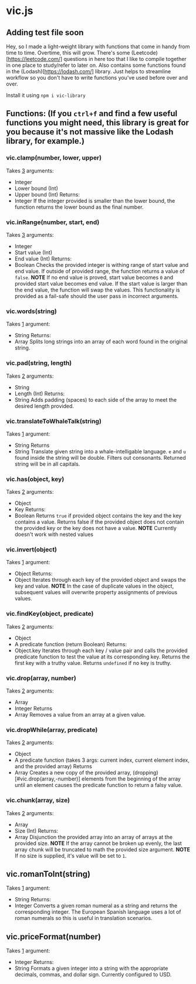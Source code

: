 # vic.js
## Adding test file soon
Hey, so I made a light-weight library with functions that come in handy from time to time. Overtime, this will grow. There's some (Leetcode)[https://leetcode.com/] questions in here too that I like to compile together in one place to study/refer to later on. Also contains some functions found in the (Lodash)[https://lodash.com/] library. Just helps to streamline workflow so you don't have to write functions you've used before over and over.

Install it using `npm i vic-library`

## Functions: (If you `ctrl+f` and find a few useful functions you might need, this library is great for you because it's not massive like the Lodash library, for example.)

### vic.clamp(number, lower, upper)
Takes <ins>3</ins> arguments:
* Integer
* Lower bound (Int)
* Upper bound (Int)
Returns:
* Integer
If the integer provided is smaller than the lower bound, the function returns the lower bound as the final number.

### vic.inRange(number, start, end)
Takes <ins>3</ins> arguments:
* Integer
* Start value (Int)
* End value (Int)
Returns:
* Boolean
Checks the provided integer is withing range of start value and end value. If outside of provided range, the function returns a value of `false`.
**NOTE** If no end value is proved, start value becomes `0` and provided start value becomes end value. If the start value is larger than the end value, the function will swap the values. This functionality is provided as a fail-safe should the user pass in incorrect arguments.

### vic.words(string)
Takes <ins>1</ins> argument:
* String
Returns:
* Array
Splits long strings into an array of each word found in the original string. 

### vic.pad(string, length)
Takes <ins>2</ins> arguments:
* String
* Length (Int)
Returns:
* String
Adds padding (spaces) to each side of the array to meet the desired length provided.

### vic.translateToWhaleTalk(string)
Takes <ins>1</ins> argument:
* String
Returns
* String
Translate given string into a whale-intelligable language. `e` and `u` found inside the string will be double. Filters out consonants. Returned string will be in all capitals.

### vic.has(object, key)
Takes <ins>2</ins> arguments:
* Object
* Key
Returns:
* Boolean
Returns `true` if provided object contains the key and the key contains a value. Returns false if the provided object does not contain the provided key or the key does not have a value.
**NOTE** Currently doesn't work with nested values

### vic.invert(object)
Takes <ins>1</ins> argument:
* Object
Returns:
* Object
Iterates through each key of the provided object and swaps the key and value. 
**NOTE** In the case of duplicate values in the object, subsequent values will overwrite property assignments of previous values.


### vic.findKey(object, predicate)
Takes <ins>2</ins> arguments:
* Object
* A predicate function (return Boolean)
Returns:
* Object.key
Iterates through each key / value pair and calls the provided predicate function to test the value at its corresponding key. Returns the first key with a truthy value. Returns `undefined` if no key is truthy. 

### vic.drop(array, number)
Takes <ins>2</ins> arguments:
* Array
* Integer
Returns
* Array
Removes a value from an array at a given value.

### vic.dropWhile(array, predicate)
Takes <ins>2</ins> arguments:
* Object
* A predicate function (takes 3 args: current index, current element index, and the provided array)
Returns
* Array
Creates a new copy of the provided array, (dropping)[#vic.drop(array,-number)] elements from the beginning of the array until an element causes the predicate function to return a falsy value.

### vic.chunk(array, size)
Takes <ins>2</ins> arguments:
* Array
* Size (Int)
Returns:
* Array
Disjunction the provided array into an array of arrays at the provided size.
**NOTE** If the array cannot be broken up evenly, the last array chunk will be truncated to math the provided size argument.
**NOTE** If no size is supplied, it's value will be set to `1`.

## vic.romanToInt(string)
Takes <ins>1</ins> argument:
* String
Returns:
* Integer
Converts a given roman numeral as a string and returns the corresponding integer. The European Spanish language uses a lot of roman numerals so this is useful in translation scenarios.

## vic.priceFormat(number)
Takes <ins>1</ins> argument:
* Integer
Returns:
* String
Formats a given integer into a string with the appropriate decimals, commas, and dollar sign. Currently configured to USD. 